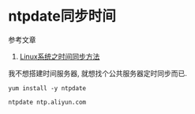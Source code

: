 # ntpdate同步时间

参考文章

1. [Linux系统之时间同步方法](https://blog.csdn.net/jks212454/article/details/126151111)

我不想搭建时间服务器, 就想找个公共服务器定时同步而已.

```
yum install -y ntpdate
```

```
ntpdate ntp.aliyun.com
```
